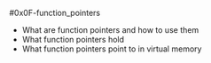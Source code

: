 #0x0F-function_pointers
- What are function pointers and how to use them
- What function pointers hold
- What function pointers point to in virtual memory
